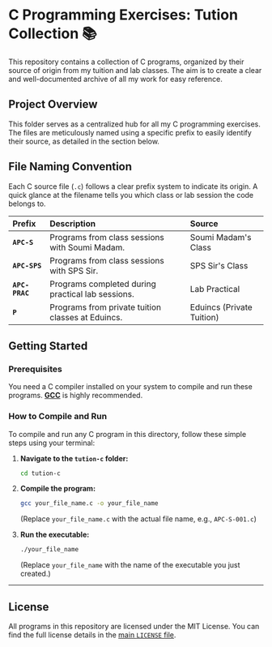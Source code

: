 # C Programming Exercises: Tution Collection 📚

This repository contains a collection of C programs, organized by their source of origin from my tuition and lab classes. The aim is to create a clear and well-documented archive of all my work for easy reference.

## Project Overview

This folder serves as a centralized hub for all my C programming exercises. The files are meticulously named using a specific prefix to easily identify their source, as detailed in the section below.

## File Naming Convention

Each C source file (`.c`) follows a clear prefix system to indicate its origin. A quick glance at the filename tells you which class or lab session the code belongs to.

| Prefix | Description | Source |
| :--- | :--- | :--- |
| **`APC-S`** | Programs from class sessions with Soumi Madam. | Soumi Madam's Class |
| **`APC-SPS`** | Programs from class sessions with SPS Sir. | SPS Sir's Class |
| **`APC-PRAC`** | Programs completed during practical lab sessions. | Lab Practical |
| **`P`** | Programs from private tuition classes at Eduincs. | Eduincs (Private Tuition) |

## Getting Started

### Prerequisites

You need a C compiler installed on your system to compile and run these programs. **[GCC](https://gcc.gnu.org/)** is highly recommended.

### How to Compile and Run

To compile and run any C program in this directory, follow these simple steps using your terminal:

1.  **Navigate to the `tution-c` folder:**
    ```bash
    cd tution-c
    ```

2.  **Compile the program:**
    ```bash
    gcc your_file_name.c -o your_file_name
    ```
    (Replace `your_file_name.c` with the actual file name, e.g., `APC-S-001.c`)

3.  **Run the executable:**
    ```bash
    ./your_file_name
    ```
    (Replace `your_file_name` with the name of the executable you just created.)

---

## License

All programs in this repository are licensed under the MIT License. You can find the full license details in the [main `LICENSE` file](https://www.google.com/search?q=../LICENSE).
